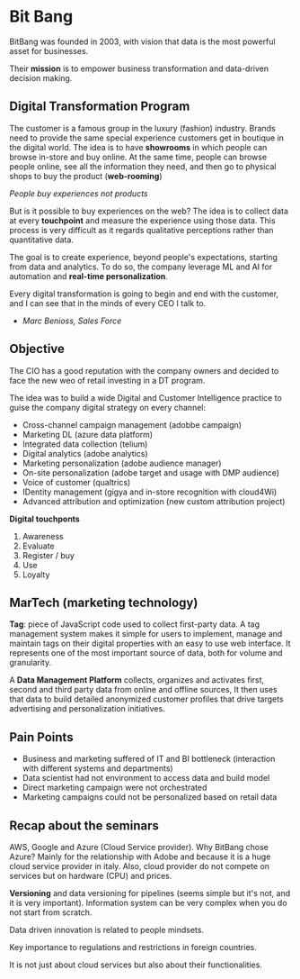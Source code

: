 # Bit Bang

BitBang was founded in 2003, with vision that data is the most powerful asset for businesses.

Their **mission** is to empower business transformation and data-driven decision making.

## Digital Transformation Program

The customer is a famous group in the luxury (fashion) industry. Brands need to provide the same special experience customers get in boutique in the digital world. 
The idea is to have **showrooms** in which people can browse in-store and buy online.
At the same time, people can browse people online, see all the information they need, and then go to physical shops to buy the product (**web-rooming**)

*People buy experiences not products*

But is it possible to buy experiences on the web? The idea is to collect data at every **touchpoint** and measure the experience using those data.
This process is very difficult as it regards qualitative perceptions rather than quantitative data.

The goal is to create experience, beyond people's expectations, starting from data and analytics. To do so, the company leverage ML and AI for automation and **real-time personalization**.

Every digital transformation is going to begin and end with the customer, and I can see that in the minds of every CEO I talk to.

- *Marc Benioss, Sales Force*

## Objective

The CIO has a good reputation with the company owners and decided to face the new weo of retail investing in a DT program.

The idea was to build a wide Digital and Customer Intelligence practice to guise the company digital strategy on every channel:

- Cross-channel campaign management (adobbe campaign)
- Marketing DL (azure data platform)
- Integrated data collection (telium)
- Digital analytics (adobe analytics)
- Marketing personalization (adobe audience manager)
- On-site personalization (adobe target and usage with DMP audience)
- Voice of customer (qualtrics)
- IDentity management (gigya and in-store recognition with cloud4Wi)
- Advanced attribution and optimization (new custom attribution project)

**Digital touchponts**

1. Awareness
2. Evaluate
3. Register / buy
4. Use
5. Loyalty

## MarTech (marketing technology)

**Tag**: piece of JavaScript code used to collect first-party data. A tag management system makes it simple for users to implement, manage and maintain tags on their digital properties with an easy to use web interface. 
It represents one of the most important source of data, both for volume and granularity.

A **Data Management Platform** collects, organizes and activates first, second and third party data from online and offline sources, It then uses that data to build detailed anonymized customer profiles that drive targets advertising and personalization initiatives.

## Pain Points

- Business and marketing suffered of IT and BI bottleneck (interaction with different systems and departments)
- Data scientist had not environment to access data and build model
- Direct marketing campaign were not orchestrated
- Marketing campaigns could not be personalized based on retail data

## Recap about the seminars

AWS, Google and Azure (Cloud Service provider).
Why BitBang chose Azure? Mainly for the relationship with Adobe and because it is a huge cloud service provider in italy. Also, cloud provider do not compete on services but on hardware (CPU) and prices.

**Versioning** and data versioning for pipelines (seems simple but it's not, and it is very important).
Information system can be very complex when you do not start from scratch. 

Data driven innovation is related to people mindsets.

Key importance to regulations and restrictions in foreign countries.

It is not just about cloud services but also about their functionalities. 
